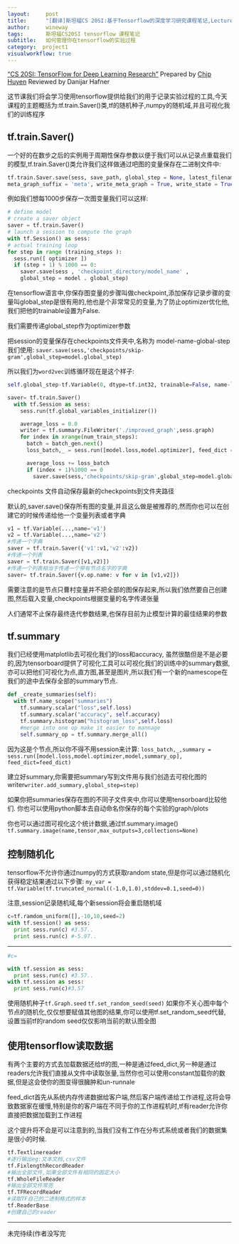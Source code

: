 ```yaml
---
layout:     post
title:      "[翻译]斯坦福CS 20SI:基于Tensorflow的深度学习研究课程笔记,Lecture note 5: How to manage your experiments in TensorFlow"
author:     wineway
tags: 		斯坦福CS20SI tensorflow 课程笔记
subtitle:   如何管理你在tensorflow的实验过程
category:  project1
visualworkflow: true
---
```

[“CS 20SI: TensorFlow for Deep Learning Research”](cs20si.stanford.edu) Prepared by [Chip Huyen]( huyenn@stanford.edu )
Reviewed by Danijar Hafner

这节课我们将会学习使用tensorflow提供给我们的用于记录实验过程的工具,今天课程的主题概括为:tf.train.Saver()类,tf的随机种子,numpy的随机域,并且可视化我们的训练程序

## tf.train.Saver()

一个好的在数步之后的实例用于周期性保存参数以便于我们可以从记录点重载我们的模型,tf.train.Saver()类允许我们这样做通过吧图的变量保存在二进制文件中:
```python
tf.train.Saver.save(sess, save_path, global_step = None, latest_filename = None,
meta_graph_suffix = 'meta', write_meta_graph = True, write_state = True)
```
例如我们想每1000步保存一次图变量我们可以这样:
```python
# define model
# create a saver object
saver = tf.train.Saver()
# launch a session to compute the graph
with tf.Session() as sess:
# actual training loop
for step in range (training_steps ):
  sess.run([ optimizer ])
  if (step + 1) % 1000 == 0:
    saver.save(sess , 'checkpoint_directory/model_name' ,
    global_step = model . global_step)
```
在tensorflow语言中,你保存图变量的步骤叫做checkpoint,添加保存记录步骤的变量叫global_step是很有用的,他也是个非常常见的变量,为了防止optimizer优化他,我们把他的trainable设置为False.

我们需要传递global_step作为optimizer参数

把session的变量保存在checkpoints文件夹中,名称为 model-name-global-step 我们使用:
`saver.save(sess,'checkpoints/skip-gram',global_step=model.global_step)`

所以我们为`word2vec`训练循环现在是这个样子:
```python
self.global_step-tf.Variable(0, dtype=tf.int32, trainable=False, name-`global_step`)

saver= tf.train.Saver()
  with tf.Session as sess:
    sess.run(tf.global_variables_initializer())

    average_loss = 0.0
    writer = tf.summary.FileWriter('./improved_graph',sess.graph)
    for index in xrange(num_train_steps):
      batch = batch_gen.next()
      loss_batch,_ = sess.run([model.loss,model.optimizer], feed_dict = {model.center_word:batch[0],model.target_words:batch[1]})

      average_loss += loss_batch
      if (index + 1)%1000 == 0
        saver.save(sess,'checkpoints/skip-gram',global_step=model.global_step)
```
checkpoints 文件自动保存最新的checkpoints到文件夹路径

默认的,saver.save()保存所有图的变量,并且这么做是被推荐的,然而你也可以在创建它的时候传递给他一个变量列表或者字典

```python
v1 = tf.Variable(...,name='v1')
v2 = tf.Variable(...,name='v2')
#传递一个字典
saver = tf.train.Saver({'v1':v1,'v2':v2})
#传递一个列表
saver = tf.train.Saver([v1,v2)])
#传递一个列表相当于传递一个带有节点名字的字典
saver= tf.train.Saver({v.op.name: v for v in [v1,v2]})
```
需要注意的是节点只曹村变量并不把全部的图保存起来,所以我们依然要自己创建图,然后载入变量,checkpoints根据变量的名字传递张量

人们通常不止保存最终迭代参数结果,也保存目前为止模型计算的最佳结果的参数

## tf.summary

我们已经使用matplotlib去可视化我们的loss和accuracy, 虽然很酷但是不是必要的,因为tensorboard提供了可视化工具可以可视化我们的训练中的summary数据,亦可以把他们可视化为点,直方图,甚至是图片,所以我们有一个新的namescope在我们的途中去保存全部的summary节点.
```python
def _create_summaries(self):
  with tf.name_scope("summaries")
    tf.summary.scalar("loss",self.loss)
    tf.summary.scalar("accuracy", self.accuracy)
    tf.summary.histogram("histogram_loss",self.loss)
    #merge into one op make it easier to mannage
    self.summary_op = tf.summary.merge_all()
```

因为这是个节点,所以你不得不用session来计算:
`loss_batch,_,summary = sess.run([model.loss,model.optimizer,model,summary_op], feed_dict=feed_dict)`

建立好summary,你需要把summary写到文件用与我们创造去可视化图的writer`writer.add_summary,global_step=step)`

如果你把summaries保存在图的不同子文件夹中,你可以使用tensorboard比较他们.
你也可以使用python脚本去自动命名你保存的每个实验的graph/plots

你也可以通过图可视化这个统计数据,通过tf.summary.image()
`tf.summary.image(name,tensor,max_outputs=3,collections=None)`

## 控制随机化

tensorflow不允许你通过numpy的方式获取random state,但是你可以通过随机化获得稳定结果通过以下步骤:
`my_var = tf.Variable(tf.truncated_normal((-1.0,1.0),stddev=0.1,seed=0))`

注意,session记录随机域,每个新session将会重启随机域

```python
c=tf.ramdom_uniform([],-10,10,seed=2)
with tf.session() as sess:
  print sess.run(c) #3.57..
  print sess.run(c) #-5.97..

```
******
```python
#c=

with tf.session as sess:
  print sess.run(c) #3.57..
with tf.session as sess:
  print sess.run(c)#3.57
```

使用随机种子`tf.Graph.seed`
`tf.set_random_seed(seed)`
如果你不关心图中每个节点的随机化,仅仅想要赋值其他图的结果,你可以使用tf.set_random_seed代替,设置当前tf的random seed仅仅影响当前的默认图全图

## 使用tensorflow读取数据

有两个主要的方式去加载数据还给tf的图,一种是通过feed_dict,另一种是通过readers允许我们直接从文件中读取张量,当然你也可以使用constant加载你的数据,但是这会使你的图变得很臃肿和un-runnale

feed_dict首先从系统内存传递数据给客户端,然后客户端传递给工作进程,这将会导致数据家在缓慢,特别是你的客户端在不同于你的工作进程机时,tf有reader允许你直接把数据加载到工作进程

这个提升将不会是可以注意到的,当我们没有工作在分布式系统或者我们的数据集是很小的时候.

```python
tf.Textlinereader
#逐行输出eg:文本文档,csv文件
tf.FixlengthRecordReader
#输出全部文件,如果全部文件有相同的固定大小
tf.WholeFileReader
#输出全部文件常亮
tf.TFRecordReader
#读取TF自己的二进制格式的样本
tf.ReaderBase
#创建自己的reader
```
******
未完待续(作者没写完
